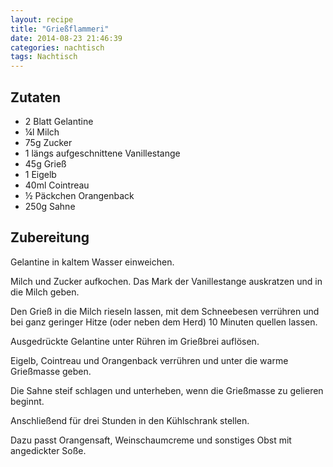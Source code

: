 ```yaml
---
layout: recipe
title: "Grießflammeri"
date: 2014-08-23 21:46:39
categories: nachtisch
tags: Nachtisch
---
```


## Zutaten

* 2 Blatt Gelantine
* ¼l Milch
* 75g Zucker
* 1 längs aufgeschnittene Vanillestange
* 45g Grieß
* 1 Eigelb
* 40ml Cointreau
* ½ Päckchen Orangenback
* 250g Sahne

## Zubereitung

Gelantine in kaltem Wasser einweichen.

Milch und Zucker aufkochen. Das Mark der Vanillestange auskratzen und in die Milch geben.

Den Grieß in die Milch rieseln lassen, mit dem Schneebesen verrühren und bei ganz geringer Hitze (oder neben dem Herd) 10 Minuten quellen lassen.

Ausgedrückte Gelantine unter Rühren im Grießbrei auflösen.

Eigelb, Cointreau und Orangenback verrühren und unter die warme Grießmasse geben.

Die Sahne steif schlagen und unterheben, wenn die Grießmasse zu gelieren beginnt.

Anschließend für drei Stunden in den Kühlschrank stellen.

Dazu passt Orangensaft, Weinschaumcreme und sonstiges Obst mit angedickter Soße.
